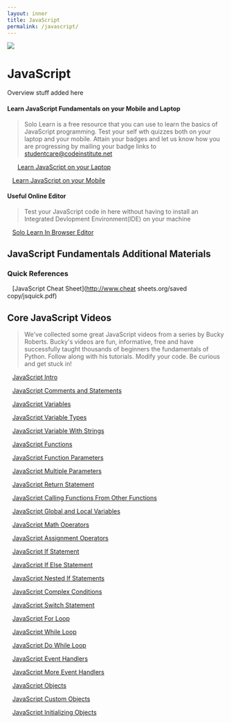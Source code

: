 ```yaml
---
layout: inner
title: JavaScript
permalink: /javascript/
---
```


<img src="{{site.data.global.url}}assets/javascript.png">

# JavaScript

Overview stuff added here



#### Learn JavaScript Fundamentals on your Mobile and Laptop
> Solo Learn is a free resource that you can use to learn the basics of JavaScript programming. 
Test your self wth quizzes both on your laptop and your mobile. 
Attain your badges and let us know how you are progressing by mailing your badge links to studentcare@codeinstitute.net
 
 &nbsp;&nbsp;&nbsp;&nbsp;&nbsp;&nbsp;[Learn JavaScript on your Laptop](http://www.sololearn.com/Course/HTML/)
 
 &nbsp;&nbsp;&nbsp;[Learn JavaScript on your Mobile](https://play.google.com/store/apps/details?id=com.sololearn.csstrial&hl=en)
 
 
#### Useful Online Editor

> Test your JavaScript code in here without having to install an Integrated Devlopment Environment(IDE) on your machine

  &nbsp;&nbsp;&nbsp;[Solo Learn In Browser Editor](http://code.sololearn.com/#html)

 
## JavaScript Fundamentals   Additional Materials
### Quick References

  &nbsp;&nbsp;&nbsp;[JavaScript Cheat Sheet](http://www.cheat sheets.org/saved copy/jsquick.pdf)



## Core JavaScript Videos

> We've collected some great JavaScript videos from a series by Bucky Roberts. Bucky's videos are fun, informative, 
free and have successfully taught thousands of beginners the fundamentals of Python. 
Follow along with his tutorials. Modify your code. Be curious and get stuck in!


&nbsp;&nbsp;&nbsp;[JavaScript   Intro ](https://www.youtube.com/watch?v=yQaAGmHNn9s)

&nbsp;&nbsp;&nbsp;[JavaScript   Comments and Statements ](https://www.youtube.com/watch?v=yUyJ1gcaraM)

&nbsp;&nbsp;&nbsp;[JavaScript   Variables ](https://www.youtube.com/watch?v=og4Zku5VVl0)

&nbsp;&nbsp;&nbsp;[JavaScript   Variable Types ](https://www.youtube.com/watch?v=sY8qiSaAi9g)

&nbsp;&nbsp;&nbsp;[JavaScript   Variable With Strings ](https://www.youtube.com/watch?v=QLpghQ2MMfs)

&nbsp;&nbsp;&nbsp;[JavaScript   Functions ](https://www.youtube.com/watch?v=QLpghQ2MMfs)

&nbsp;&nbsp;&nbsp;[JavaScript   Function Parameters ](https://www.youtube.com/watch?v=7i1f23AVsn4)

&nbsp;&nbsp;&nbsp;[JavaScript   Multiple Parameters ](https://www.youtube.com/watch?v=BgtdojEoWFI)

&nbsp;&nbsp;&nbsp;[JavaScript   Return Statement ](https://www.youtube.com/watch?v=AdQcd3sKGC8)

&nbsp;&nbsp;&nbsp;[JavaScript   Calling Functions From Other Functions](https://www.youtube.com/watch?v=95mIis5M-gU)

&nbsp;&nbsp;&nbsp;[JavaScript   Global and Local Variables](https://www.youtube.com/watch?v=waF2Isf-phQ)

&nbsp;&nbsp;&nbsp;[JavaScript   Math Operators](https://www.youtube.com/watch?v=ZH5qZB0UucQ)

&nbsp;&nbsp;&nbsp;[JavaScript   Assignment Operators](https://www.youtube.com/watch?v=VfBr32W-hRA)

&nbsp;&nbsp;&nbsp;[JavaScript   If Statement](https://www.youtube.com/watch?v=5gjr15aWp24)

&nbsp;&nbsp;&nbsp;[JavaScript   If Else Statement](https://www.youtube.com/watch?v=FKyrQYkihGw)
  
  &nbsp;&nbsp;&nbsp;[JavaScript   Nested If Statements](https://www.youtube.com/watch?v=ebjo8_u82mI)
  
  &nbsp;&nbsp;&nbsp;[JavaScript   Complex Conditions](https://www.youtube.com/watch?v=aQf-zeuHijU)
  
  &nbsp;&nbsp;&nbsp;[JavaScript   Switch Statement](https://www.youtube.com/watch?v=NXMu5ljw9kc)
  
  &nbsp;&nbsp;&nbsp;[JavaScript   For Loop](https://www.youtube.com/watch?v=Coxgr66EwRk)
  
  &nbsp;&nbsp;&nbsp;[JavaScript   While Loop](https://www.youtube.com/watch?v=QPFW_0blw9w)
  
  &nbsp;&nbsp;&nbsp;[JavaScript   Do While Loop](https://www.youtube.com/watch?v=7Eb7D_IOaog)
  
  &nbsp;&nbsp;&nbsp;[JavaScript   Event Handlers](https://www.youtube.com/watch?v=9rvB27xXO_I)
  
  &nbsp;&nbsp;&nbsp;[JavaScript   More Event Handlers](https://www.youtube.com/watch?v=OleFcGMPZKI)
  
  &nbsp;&nbsp;&nbsp;[JavaScript   Objects](https://www.youtube.com/watch?v=mgwiCUpuCxA)
  
  &nbsp;&nbsp;&nbsp;[JavaScript   Custom Objects](https://www.youtube.com/watch?v=mgwiCUpuCxA)
  
  &nbsp;&nbsp;&nbsp;[JavaScript   Initializing Objects](https://www.youtube.com/watch?v=0TL5SRttIs0)
